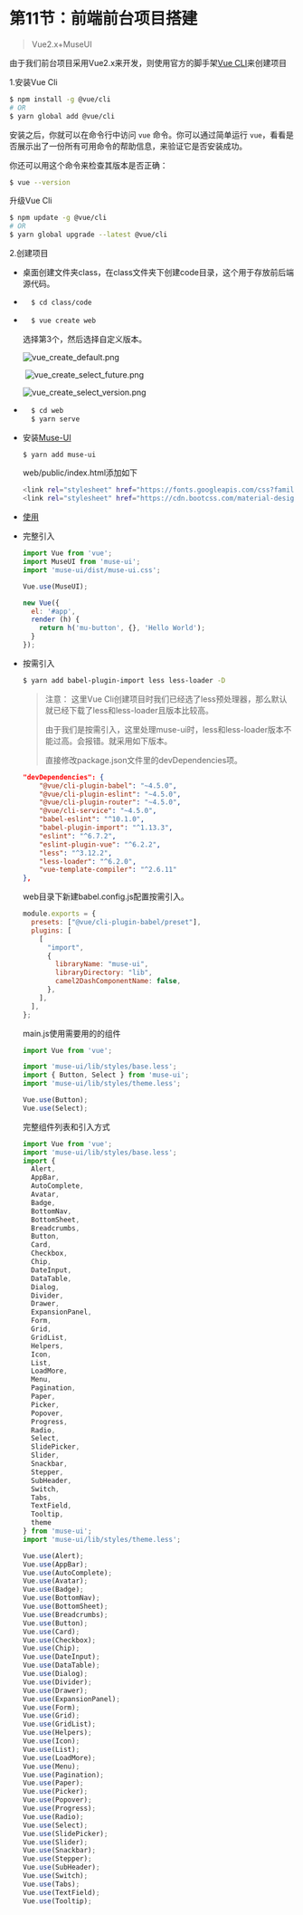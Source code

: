 # 第11节：前端前台项目搭建

> Vue2.x+MuseUI

由于我们前台项目采用Vue2.x来开发，则使用官方的脚手架[Vue CLI](https://cli.vuejs.org/zh/)来创建项目

1.安装Vue Cli

```bash
$ npm install -g @vue/cli
# OR
$ yarn global add @vue/cli
```

安装之后，你就可以在命令行中访问 `vue` 命令。你可以通过简单运行 `vue`，看看是否展示出了一份所有可用命令的帮助信息，来验证它是否安装成功。

你还可以用这个命令来检查其版本是否正确：

```bash
$ vue --version
```

升级Vue Cli

```bash
$ npm update -g @vue/cli
# OR
$ yarn global upgrade --latest @vue/cli
```

2.创建项目

+ 桌面创建文件夹class，在class文件夹下创建code目录，这个用于存放前后端源代码。

+ ```bash
    $ cd class/code
    ```

+ ```bash
    $ vue create web
    ```

    选择第3个，然后选择自定义版本。

    ![vue_create_default.png](http://www.nevergiveupt.top/class/vue_create_default.png)

    ​		![vue_create_select_future.png](http://www.nevergiveupt.top/class/vue_create_select_future.png)

    ![vue_create_select_version.png](http://www.nevergiveupt.top/class/vue_create_select_version.png)

+ ```bash
    $ cd web
    $ yarn serve
    ```

+ 安装[Muse-UI](https://muse-ui.org/#/zh-CN/installation)

    ```bash
    $ yarn add muse-ui
    ```

    web/public/index.html添加如下

    ```bash
    <link rel="stylesheet" href="https://fonts.googleapis.com/css?family=Roboto:300,400,500,700,400italic">
    <link rel="stylesheet" href="https://cdn.bootcss.com/material-design-icons/3.0.1/iconfont/material-icons.css">
    ```

+ [使用](https://muse-ui.org/#/zh-CN/usage)

+ 完整引入

    ```js
    import Vue from 'vue';
    import MuseUI from 'muse-ui';
    import 'muse-ui/dist/muse-ui.css';
    
    Vue.use(MuseUI);
    
    new Vue({
      el: '#app',
      render (h) {
        return h('mu-button', {}, 'Hello World');
      }
    });
    ```

+ 按需引入

    ```bash
    $ yarn add babel-plugin-import less less-loader -D
    ```

    > 注意： 这里Vue Cli创建项目时我们已经选了less预处理器，那么默认就已经下载了less和less-loader且版本比较高。
    >
    > 由于我们是按需引入，这里处理muse-ui时，less和less-loader版本不能过高。会报错。就采用如下版本。
    >
    > 直接修改package.json文件里的devDependencies项。

    ```json
    "devDependencies": {
        "@vue/cli-plugin-babel": "~4.5.0",
        "@vue/cli-plugin-eslint": "~4.5.0",
        "@vue/cli-plugin-router": "~4.5.0",
        "@vue/cli-service": "~4.5.0",
        "babel-eslint": "^10.1.0",
        "babel-plugin-import": "^1.13.3",
        "eslint": "^6.7.2",
        "eslint-plugin-vue": "^6.2.2",
        "less": "^3.12.2",
        "less-loader": "^6.2.0",
        "vue-template-compiler": "^2.6.11"
    },
    ```

    web目录下新建babel.config.js配置按需引入。

    ```js
    module.exports = {
      presets: ["@vue/cli-plugin-babel/preset"],
      plugins: [
        [
          "import",
          {
            libraryName: "muse-ui",
            libraryDirectory: "lib",
            camel2DashComponentName: false,
          },
        ],
      ],
    };
    ```

    main.js使用需要用的的组件

    ```js
    import Vue from 'vue';
    
    import 'muse-ui/lib/styles/base.less';
    import { Button, Select } from 'muse-ui';
    import 'muse-ui/lib/styles/theme.less';
    
    Vue.use(Button);
    Vue.use(Select);
    ```

    完整组件列表和引入方式

    ```js
    import Vue from 'vue';
    import 'muse-ui/lib/styles/base.less';
    import {
      Alert,
      AppBar,
      AutoComplete,
      Avatar,
      Badge,
      BottomNav,
      BottomSheet,
      Breadcrumbs,
      Button,
      Card,
      Checkbox,
      Chip,
      DateInput,
      DataTable,
      Dialog,
      Divider,
      Drawer,
      ExpansionPanel,
      Form,
      Grid,
      GridList,
      Helpers,
      Icon,
      List,
      LoadMore,
      Menu,
      Pagination,
      Paper,
      Picker,
      Popover,
      Progress,
      Radio,
      Select,
      SlidePicker,
      Slider,
      Snackbar,
      Stepper,
      SubHeader,
      Switch,
      Tabs,
      TextField,
      Tooltip,
      theme
    } from 'muse-ui';
    import 'muse-ui/lib/styles/theme.less';
    
    Vue.use(Alert);
    Vue.use(AppBar);
    Vue.use(AutoComplete);
    Vue.use(Avatar);
    Vue.use(Badge);
    Vue.use(BottomNav);
    Vue.use(BottomSheet);
    Vue.use(Breadcrumbs);
    Vue.use(Button);
    Vue.use(Card);
    Vue.use(Checkbox);
    Vue.use(Chip);
    Vue.use(DateInput);
    Vue.use(DataTable);
    Vue.use(Dialog);
    Vue.use(Divider);
    Vue.use(Drawer);
    Vue.use(ExpansionPanel);
    Vue.use(Form);
    Vue.use(Grid);
    Vue.use(GridList);
    Vue.use(Helpers);
    Vue.use(Icon);
    Vue.use(List);
    Vue.use(LoadMore);
    Vue.use(Menu);
    Vue.use(Pagination);
    Vue.use(Paper);
    Vue.use(Picker);
    Vue.use(Popover);
    Vue.use(Progress);
    Vue.use(Radio);
    Vue.use(Select);
    Vue.use(SlidePicker);
    Vue.use(Slider);
    Vue.use(Snackbar);
    Vue.use(Stepper);
    Vue.use(SubHeader);
    Vue.use(Switch);
    Vue.use(Tabs);
    Vue.use(TextField);
    Vue.use(Tooltip);
    ```

    